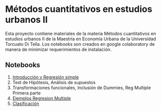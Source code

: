 # Métodos cuantitativos en estudios urbanos II

Esta proyecto contiene materiales de la materia Métodos cuantitativos en estudios urbanos II de la Maestría en Economía Urbana de la Universidad Torcuato Di Tella. 
Los notebooks son creados en google colaboratory de manera de minimizar requerimientos de instalación.

## Notebooks 

1. [Introducción y Regresión simple](https://github.com/rpasquini/metodos_cuantitativos_2022/blob/main/1_Introduccion.ipynb) 
2. Test de Hipótesis, Análisis de supuestos
3. Transformaciones funcionales, Inclusión de Dummies, Reg Multiple Primera parte
4. [Ejemplos Regresion Multiple](https://github.com/rpasquini/metodos_cuantitativos_2022/blob/main/OLS4_Regresion_Multiple.ipynb) 
5. [Clasificación](https://github.com/rpasquini/metodos_cuantitativos_2022/blob/main/5_Modelos_de_Clasificacion.ipynb)

